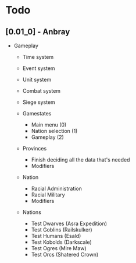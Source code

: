 
# Todo

## [0.01_0] - Anbray

- Gameplay
	- Time system
	- Event system
	- Unit system
	- Combat system
	- Siege system

	- Gamestates
		- Main menu (0)
		- Nation selection (1)
		- Gameplay (2)

	- Provinces
		- Finish deciding all the data that's needed
		- Modifiers
	
	- Nation
		- Racial Administration
		- Racial Military
		- Modifiers

	- Nations
		- Test Dwarves    (Asra Expedition)
		- Test Goblins    (Railskulker)
		- Test Humans     (Esald)
		- Test Kobolds    (Darkscale)
		- Test Ogres      (Mire Maw)
		- Test Orcs       (Shatered Crown)
